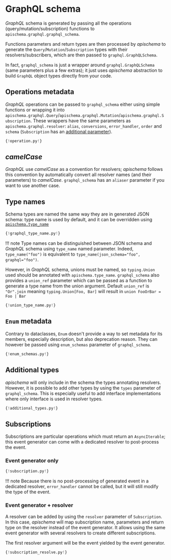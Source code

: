 # GraphQL schema

*GraphQL* schema is generated by passing all the operations (query/mutation/subscription) functions to `apischema.graphql.graphql_schema`. 

Functions parameters and return types are then processed by *apischema* to generate the `Query`/`Mutation`/`Subscription` types with their resolvers/subscribers, which are then passed to `graphql.GraphQLSchema`.

In fact, `graphql_schema` is just a wrapper around `graphql.GraphQLSchema` (same parameters plus a few extras); it just uses *apischema* abstraction to build `GraphQL` object types directly from your code. 

## Operations metadata

*GraphQL* operations can be passed to `graphql_schema` either using simple functions or wrapping it into `apischema.graphql.Query`/`apischema.graphql.Mutation`/`apischema.graphql.Subscription`. These wrappers have the same parameters as `apischema.graphql.resolver`: `alias`, `conversions`, `error_handler`, `order` and `schema` (`Subscription` has an [additional parameter](#subscriptions)).

```python
{!operation.py!}
```

## *camelCase*

*GraphQL* use *camelCase* as a convention for resolvers; *apischema* follows this convention by automatically convert all resolver names (and their parameters) to *camelCase*. `graphql_schema` has an `aliaser` parameter if you want to use another case.

## Type names

Schema types are named the same way they are in generated JSON schema: type name is used by default, and it can be overridden using [`apischema.type_name`](../json_schema.md#customize-ref)

```python
{!graphql_type_name.py!}
```

!!! note
    Type names can be distinguished between JSON schema and *GraphQL* schema using `type_name` named parameter. Indeed, `type_name("foo")` is equivalent to `type_name(json_schema="foo", graphql="foo")`.

However, in *GraphQL* schema, unions must be named, so `typing.Union` used should be annotated with `apischema.type_name`. `graphql_schema` also provides a `union_ref` parameter which can be passed as a function to generate a type name from the union argument. Default `union_ref` is `"Or".join` meaning `typing.Union[Foo, Bar]` will result in `union FooOrBar = Foo | Bar`

```python
{!union_type_name.py!}
```

## `Enum` metadata

Contrary to dataclasses, `Enum` doesn't provide a way to set metadata for its members, especially description, but also deprecation reason. They can however be passed using `enum_schemas` parameter of `graphql_schema`. 

```python
{!enum_schemas.py!}
```

## Additional types

*apischema* will only include in the schema the types annotating resolvers. However, it is possible to add other types by using the `types` parameter of `graphql_schema`. This is especially useful to add interface implementations where only interface is used in resolver types. 

```python
{!additional_types.py!}
```

## Subscriptions

Subscriptions are particular operations which must return an `AsyncIterable`; this event generator can come with a dedicated resolver to post-process the event.

### Event generator only

```python
{!subscription.py!}
```

!!! note
    Because there is no post-processing of generated event in a dedicated resolver, `error_handler` cannot be called, but it will still modify the type of the event. 

### Event generator + resolver

A resolver can be added by using the `resolver` parameter of `Subscription`.  In this case, *apischema* will map subscription name, parameters and return type on the resolver instead of the event generator. It allows using the same event generator with several resolvers to create different subscriptions.

The first resolver argument will be the event yielded by the event generator.

```python
{!subscription_resolve.py!}
```


